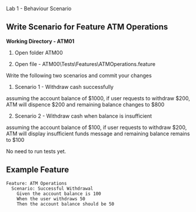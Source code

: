 Lab 1 - Behaviour Scenario

<p> 

## <b>**Write Scenario for Feature ATM Operations**</b>


**Working Directory - ATM01**

1. Open folder  ATM00

2. Open file - ATM00\Tests\Features\ATMOperations.feature


Write the following two scenarios and commit your changes


1. Scenario 1 -  Withdraw cash successfully

assuming the account balance of $1000, if user requests to withdraw $200, ATM will dispence $200 and remaining balance changes to $800

2. Scenario 2 - Withdraw cash when balance is insufficient
 
assuming the account balance of $100, if user requests to withdraw $200, ATM will display insufficient funds message and remaining balance remains to $100


No need to run tests yet.

## Example Feature

```
Feature: ATM Operations
  Scenario: Successful Withdrawal
    Given the account balance is 100
    When the user withdraws 50
    Then the account balance should be 50
```